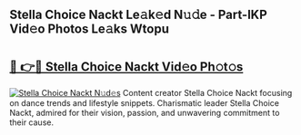 ## Stella Choice Nackt Le𝚊k𝚎d N𝚞𝚍e - Part-lKP Vid𝚎o Photos Le𝚊ks Wtopu

# <h2><a href="http://fb6k4t.evod.top/?m=Stella+Choice+Nackt">🔗 👉🔴 Stella Choice Nackt Vid𝚎o Ph𝚘t𝚘s</a></h2>

[![Stella Choice Nackt N𝚞d𝚎s](https://i.imgur.com/8V9OHl7.gif)](http://fb6k4t.evod.top/?m=Stella+Choice+Nackt)
Content creator Stella Choice Nackt focusing on dance trends and lifestyle snippets. Charismatic leader Stella Choice Nackt, admired for their vision, passion, and unwavering commitment to their cause. 
